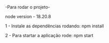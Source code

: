 -Para rodar o projeto-

node version - 18.20.8

1 - Instale as dependências rodando:
npm install

2 - Para startar a aplicação rode:
npm start
